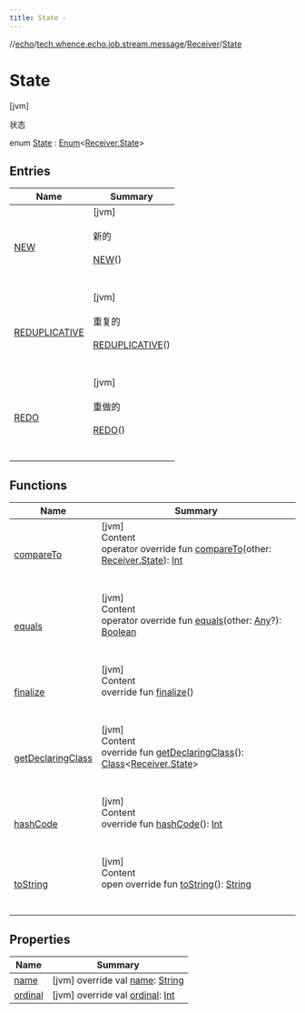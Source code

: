 ```yaml
---
title: State -
---
```

//[echo](../../../index.md)/[tech.whence.echo.job.stream.message](../../index.md)/[Receiver](../index.md)/[State](index.md)



# State  
 [jvm] 

状态

enum [State](index.md) : [Enum](https://kotlinlang.org/api/latest/jvm/stdlib/kotlin/-enum/index.html)<[Receiver.State](index.md)>    


## Entries  
  
|  Name|  Summary| 
|---|---|
| [NEW](-n-e-w/index.md)|  [jvm] <br><br>新的<br><br>[NEW](-n-e-w/index.md)()  <br>  <br>   <br>
| [REDUPLICATIVE](-r-e-d-u-p-l-i-c-a-t-i-v-e/index.md)|  [jvm] <br><br>重复的<br><br>[REDUPLICATIVE](-r-e-d-u-p-l-i-c-a-t-i-v-e/index.md)()  <br>  <br>   <br>
| [REDO](-r-e-d-o/index.md)|  [jvm] <br><br>重做的<br><br>[REDO](-r-e-d-o/index.md)()  <br>  <br>   <br>


## Functions  
  
|  Name|  Summary| 
|---|---|
| [compareTo](-r-e-d-o/index.md#kotlin/Enum/compareTo/#tech.whence.echo.job.stream.message.Receiver.State/PointingToDeclaration/)| [jvm]  <br>Content  <br>operator override fun [compareTo](-r-e-d-o/index.md#kotlin/Enum/compareTo/#tech.whence.echo.job.stream.message.Receiver.State/PointingToDeclaration/)(other: [Receiver.State](index.md)): [Int](https://kotlinlang.org/api/latest/jvm/stdlib/kotlin/-int/index.html)  <br><br><br>
| [equals](../../../tech.whence.echo.webclient.response/-response-mocker/-purpose/-p-a-r-s-e-d/index.md#kotlin/Enum/equals/#kotlin.Any?/PointingToDeclaration/)| [jvm]  <br>Content  <br>operator override fun [equals](../../../tech.whence.echo.webclient.response/-response-mocker/-purpose/-p-a-r-s-e-d/index.md#kotlin/Enum/equals/#kotlin.Any?/PointingToDeclaration/)(other: [Any](https://kotlinlang.org/api/latest/jvm/stdlib/kotlin/-any/index.html)?): [Boolean](https://kotlinlang.org/api/latest/jvm/stdlib/kotlin/-boolean/index.html)  <br><br><br>
| [finalize](../../../tech.whence.echo.webclient.response/-response-mocker/-purpose/-p-a-r-s-e-d/index.md#kotlin/Enum/finalize/#/PointingToDeclaration/)| [jvm]  <br>Content  <br>override fun [finalize](../../../tech.whence.echo.webclient.response/-response-mocker/-purpose/-p-a-r-s-e-d/index.md#kotlin/Enum/finalize/#/PointingToDeclaration/)()  <br><br><br>
| [getDeclaringClass](../../../tech.whence.echo.webclient.response/-response-mocker/-purpose/-p-a-r-s-e-d/index.md#kotlin/Enum/getDeclaringClass/#/PointingToDeclaration/)| [jvm]  <br>Content  <br>override fun [getDeclaringClass](../../../tech.whence.echo.webclient.response/-response-mocker/-purpose/-p-a-r-s-e-d/index.md#kotlin/Enum/getDeclaringClass/#/PointingToDeclaration/)(): [Class](https://docs.oracle.com/javase/8/docs/api/java/lang/Class.html)<[Receiver.State](index.md)>  <br><br><br>
| [hashCode](../../../tech.whence.echo.webclient.response/-response-mocker/-purpose/-p-a-r-s-e-d/index.md#kotlin/Enum/hashCode/#/PointingToDeclaration/)| [jvm]  <br>Content  <br>override fun [hashCode](../../../tech.whence.echo.webclient.response/-response-mocker/-purpose/-p-a-r-s-e-d/index.md#kotlin/Enum/hashCode/#/PointingToDeclaration/)(): [Int](https://kotlinlang.org/api/latest/jvm/stdlib/kotlin/-int/index.html)  <br><br><br>
| [toString](../../../tech.whence.echo.webclient.response/-response-mocker/-purpose/-p-a-r-s-e-d/index.md#kotlin/Enum/toString/#/PointingToDeclaration/)| [jvm]  <br>Content  <br>open override fun [toString](../../../tech.whence.echo.webclient.response/-response-mocker/-purpose/-p-a-r-s-e-d/index.md#kotlin/Enum/toString/#/PointingToDeclaration/)(): [String](https://kotlinlang.org/api/latest/jvm/stdlib/kotlin/-string/index.html)  <br><br><br>


## Properties  
  
|  Name|  Summary| 
|---|---|
| [name](index.md#tech.whence.echo.job.stream.message/Receiver.State/name/#/PointingToDeclaration/)|  [jvm] override val [name](index.md#tech.whence.echo.job.stream.message/Receiver.State/name/#/PointingToDeclaration/): [String](https://kotlinlang.org/api/latest/jvm/stdlib/kotlin/-string/index.html)   <br>
| [ordinal](index.md#tech.whence.echo.job.stream.message/Receiver.State/ordinal/#/PointingToDeclaration/)|  [jvm] override val [ordinal](index.md#tech.whence.echo.job.stream.message/Receiver.State/ordinal/#/PointingToDeclaration/): [Int](https://kotlinlang.org/api/latest/jvm/stdlib/kotlin/-int/index.html)   <br>

